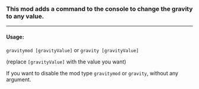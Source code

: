 ### This mod adds a command to the console to change the gravity to any value.
___

#### Usage:

`gravitymod [gravityValue]` or `gravity [gravityValue]`

(replace `[gravityValue]` with the value you want)


If you want to disable the mod type `gravitymod` or `gravity`, without any argument.
